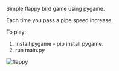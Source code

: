 Simple flappy bird game using pygame.

Each time you pass a pipe speed increase.

To play:
1. Install pygame - pip install pygame.
2. run main.py

![flappy](https://github.com/shment7/pygame-flappy-bird/assets/101471997/cf64ea41-b6ae-4b9e-baf7-5da16d894e97)
